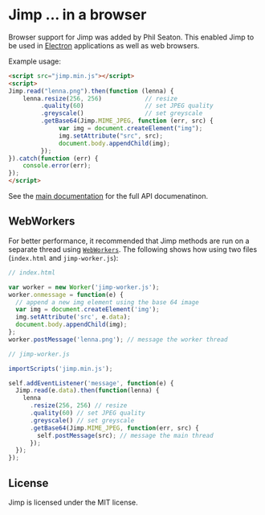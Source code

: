 # Jimp ... in a browser

Browser support for Jimp was added by Phil Seaton. This enabled Jimp to be used in [Electron](http://electron.atom.io/) applications as well as web browsers.

Example usage:

```html
<script src="jimp.min.js"></script>
<script>
Jimp.read("lenna.png").then(function (lenna) {
    lenna.resize(256, 256)            // resize
         .quality(60)                 // set JPEG quality
         .greyscale()                 // set greyscale
         .getBase64(Jimp.MIME_JPEG, function (err, src) {
              var img = document.createElement("img");
              img.setAttribute("src", src);
              document.body.appendChild(img);
         });
}).catch(function (err) {
    console.error(err);
});
</script>
```

See the [main documentation](https://github.com/oliver-moran/jimp) for the full API documenatinon.

## WebWorkers

For better performance, it recommended that Jimp methods are run on a separate thread using [`WebWorkers`](https://developer.mozilla.org/en-US/docs/Web/API/Web_Workers_API/Using_web_workers). The following shows how using two files (`index.html` and `jimp-worker.js`):

```js
// index.html

var worker = new Worker('jimp-worker.js');
worker.onmessage = function(e) {
  // append a new img element using the base 64 image
  var img = document.createElement('img');
  img.setAttribute('src', e.data);
  document.body.appendChild(img);
};
worker.postMessage('lenna.png'); // message the worker thread
```

```js
// jimp-worker.js

importScripts('jimp.min.js');

self.addEventListener('message', function(e) {
  Jimp.read(e.data).then(function(lenna) {
    lenna
      .resize(256, 256) // resize
      .quality(60) // set JPEG quality
      .greyscale() // set greyscale
      .getBase64(Jimp.MIME_JPEG, function(err, src) {
        self.postMessage(src); // message the main thread
      });
  });
});
```

## License

Jimp is licensed under the MIT license.
